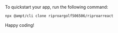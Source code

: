 To quickstart your app, run the following command: 

```bash
npx @ampt/cli clone riproargolf506506/riproarreact
```

Happy coding!